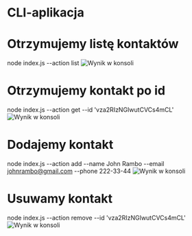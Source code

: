 # CLI-aplikacja

# Otrzymujemy listę kontaktów

node index.js --action list
![Wynik w konsoli](/images/action-list.jpg)

# Otrzymujemy kontakt po id

node index.js --action get --id 'vza2RIzNGIwutCVCs4mCL'
![Wynik w konsoli](/images/action-get.jpg)

# Dodajemy kontakt

node index.js --action add --name John Rambo --email johnrambo@gmail.com --phone 222-33-44
![Wynik w konsoli](/images/action-add.jpg)

# Usuwamy kontakt

node index.js --action remove --id 'vza2RIzNGIwutCVCs4mCL'
![Wynik w konsoli](/images/action-remove.jpg)
